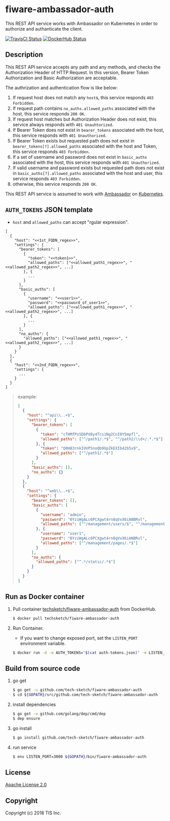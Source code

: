 # fiware-ambassador-auth
This REST API service works with Ambassador on Kubernetes in order to authorize and authanticate the client.

[![TravisCI Status](https://travis-ci.org/RoboticBase/fiware-ambassador-auth.svg?branch=master)](https://travis-ci.org/RoboticBase/fiware-ambassador-auth)
[![DockerHub Status](https://dockerbuildbadges.quelltext.eu/status.svg?organization=techsketch&repository=fiware-ambassador-auth)](https://hub.docker.com/r/techsketch/fiware-ambassador-auth/builds/)

## Description
This REST API service accepts any path and any methods, and checks the Authorization Header of HTTP Request. In this version, Bearer Token Authorization and Basic Authorization are acceptable.

The authrization and authentication flow is like below:

1. If request host does not match any `host`s, this service responds `403 Forbidden`.
1. If request path contains `no_auths.allowed_paths` associated with the host, this service responds `200 OK`.
1. If request host matches but Authorization Header does not exist, this service always responds with `401 Unauhtorized`.
1. If Bearer Token does not exist in `bearer_tokens` associated with the host, this service responds with `401 Unauthorized`.
1. If Bearer Token exists but requested path does not exist in `bearer_tokens[?].allowed_paths` associated with the host and Token, this service responds `403 Forbidden`.
1. If a set of username and password does not exist in `basic_auths` associated with the host, this service responds with `401 Unauthorized`.
1. If valid username and password exists but requested path does not exist in `basic_auths[?].allowed_paths` associated with the host and user, this service responds `403 Forbidden`.
1. otherwise, this service responds `200 OK`.

This REST API service is assumed to work with [Ambassador](https://www.getambassador.io/) on [Kubernetes](https://www.getambassador.io/).

## `AUTH_TOKENS` JSON template

* `host` and `allowed_paths` can accept "rgular expression".

```text
[
  {
    "host": "<<1st_FQDN_regex>>",
    "settings": {
      "bearer_tokens": [
        {
          "token": "<<token1>>",
          "allowed_paths": ["<<allowed_path1_regex>>", "<<allowed_path2_regex>>", ...]
        }, {
          ...
        }
      ],
      "basic_auths": [
        {
          "username": "<<user1>>",
          "password": "<<password_of_user1>>",
          "allowed_paths": ["<<allowed_path1_regex>>", "<<allowed_path2_regex>>", ...]
        }, {
          ...
        }
      ],
      "no_auths": {
        "allowed_paths": ["<<allowed_path1_regex>>", "<<allowed_path2_regex>>", ...]
      }
    }
  },
  {
    "host": "<<2nd_FQDN_regex>>",
    "settings": {
      ...
    }
  }
]
```

> example:
>
> ```json
> [
>   {
>     "host": "^api\\..+$",
>     "settings": {
>       "bearer_tokens": [
>         {
>           "token": "cTHMfPsSDbPd8y4TcsiNg2CnI0Y5mpfl",
>           "allowed_paths": ["^/path1/.*$", "^/path2/\\d+/.*.*$"]
>         }, {
>           "token": "Q0H83rnkIUVPSnoQb9UpZkEXIb42b5x9",
>           "allowed_paths": ["^/path1/.*$"]
>         }
>       ],
>       "basic_auths": [],
>       "no_auths": {}
>     }
>   },
>   {
>     "host": "^web\\..+$",
>     "settings": {
>       "bearer_tokens": [],
>       "basic_auths": [
>         {
>           "username": "admin",
>           "password": "0YziWgALc6PCXgwt4rn8qVxX6iANBRvl",
>           "allowed_paths": ["^/management/users/$", "^/management/pages/.*$"]
>         }, {
>           "username": "user1",
>           "password": "0YziWgALc6PCXgwt4rn8qVxX6iANBRvl",
>           "allowed_paths": ["^/management/pages/.*$"]
>         }
>       ],
>       "no_auths": {
>         "allowed_paths": ["^.*/static/.*$"]
>       }
>     }
>   }
> ]
> ```

## Run as Docker container

1. Pull container [techsketch/fiware-ambassador-auth](https://hub.docker.com/r/techsketch/fiware-ambassador-auth/) from DockerHub.

    ```bash
    $ docker pull techsketch/fiware-ambassador-auth
    ```
1. Run Container.
    * If you want to change exposed port, set the `LISTEN_PORT` environment variable.

    ```bash
    $ docker run -d -e AUTH_TOKENS="$(cat auth-tokens.json)" -e LISTEN_PORT=3000 -p 3000:3000 techsketch/fiware-ambassador-auth
    ```

## Build from source code

1. go get

    ```bash
    $ go get -u github.com/tech-sketch/fiware-ambassador-auth
    $ cd ${GOPATH}/src/github.com/tech-sketch/fiware-ambassador-auth
    ```
1. install dependencies

    ```bash
    $ go get -u github.com/golang/dep/cmd/dep
    $ dep ensure
    ```
1. go install

    ```bash
    $ go install github.com/tech-sketch/fiware-ambassador-auth
    ```
1. run service

    ```bash
    $ env LISTEN_PORT=3000 ${GOPATH}/bin/fiware-ambassador-auth
    ```

## License

[Apache License 2.0](/LICENSE)

## Copyright
Copyright (c) 2018 TIS Inc.
